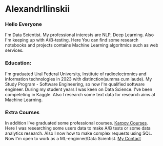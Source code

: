 # AlexandrIlinskii
### Hello Everyone
[About Me]:(https://github.com/zZilman/AlexandrIlinskii)
I'm Data Scientist. My professional interests are NLP, Deep Learning. Also I'm keeping up with A/B-testing. Here You can find some research notebooks and projects contains Machine Learning algoritmics such as web services.
### Education:
I'm graduated Ural Federal University, Institute of radioelectronics and information technologies in 2023 with distinction(summa cum laude). My Study Program - Software Engineering, so now I'm qualified software engineer.
During my student years I was keen on Data Science. I've been competeting in Kaggle. Also I research some text data for research aims at Machine Learning.
### Extra Courses
In addition I've graduated some professional courses.  [Karpov Courses](https://[lab.karpov.courses/certificate/6b0f81d4-d099-4546-9483-fdf2429b8bd7/en/]). Here I was researching some users data to make A/B tests or some data analytics research. Also I now how to make complex requests using SQL.
Now I'm open to work as a ML-enginner/Data Scientist.
[My Contact](https://t.me/ilinskiii)
